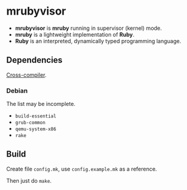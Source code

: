 mrubyvisor
==========

* **mrubyvisor** is **mruby** running in supervisor (kernel) mode.
* **mruby** is a lightweight implementation of **Ruby**.
* **Ruby** is an interpreted, dynamically typed programming language.



Dependencies
------------

[Cross-compiler](https://wiki.osdev.org/GCC_Cross-Compiler).

### Debian

The list may be incomplete.

* `build-essential`
* `grub-common`
* `qemu-system-x86`
* `rake`



Build
-----

Create file `config.mk`, use `config.example.mk` as a reference.

Then just do `make`.
